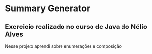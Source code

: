 # Summary Generator

## Exercicio realizado no curso de Java do Nélio Alves

Nesse projeto aprendi sobre enumerações e composição.
